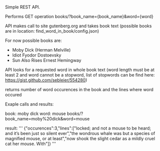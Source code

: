 Simple REST API.

Performs GET operation books/?book_name={book_name}&word={word}

API makes call to site gutenberg.org and takes
book text (possible books are in location: find_word_in_book/config.json)


For now possible books are:

* Moby Dick (Herman Melville)
* Idiot Fyodor Dostoevsky
* Sun Also Rises Ernest Hemingway


API looks for a requested word in whole book text (word length must be at least 2 and word cannot be a stopword, list of stopwords can be find here: https://gist.github.com/sebleier/554280)

returns number of word occurences in the book and the lines where word occured

Exaple calls and results:

book: moby dick
word: mouse
books/?book_name=moby%20dick&word=mouse

result:
'''
{"occurences":3,"lines":["locked; and not a mouse to be heard; and it’s been just so silent ever","the wondrous whale was but a species of magnified mouse, or at least","now shook the slight cedar as a mildly cruel cat her mouse. With"]}
'''




